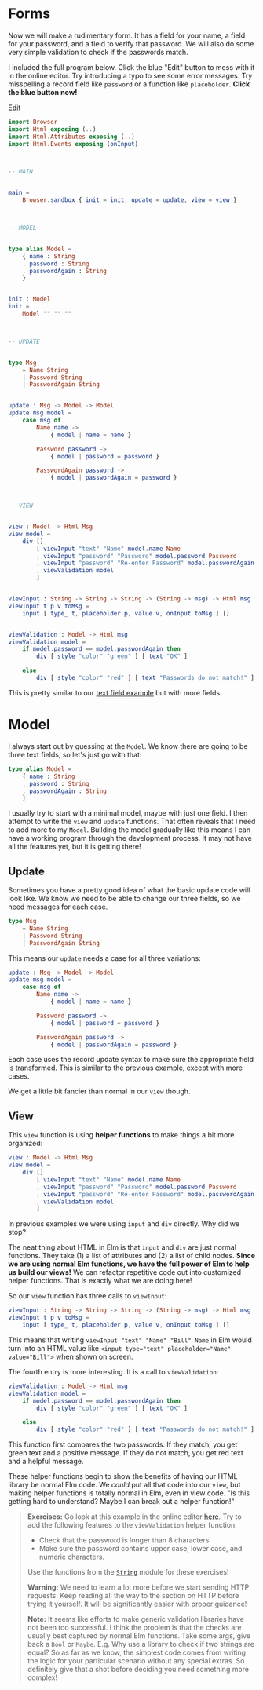 # Forms

Now we will make a rudimentary form. It has a field for your name, a field for your password, and a field to verify that password. We will also do some very simple validation to check if the passwords match.

I included the full program below. Click the blue "Edit" button to mess with it in the online editor. Try introducing a typo to see some error messages. Try misspelling a record field like `password` or a function like `placeholder`. **Click the blue button now!**

<div class="edit-link"><a href="https://elm-lang.org/examples/forms">Edit</a></div>

```elm
import Browser
import Html exposing (..)
import Html.Attributes exposing (..)
import Html.Events exposing (onInput)



-- MAIN


main =
    Browser.sandbox { init = init, update = update, view = view }



-- MODEL


type alias Model =
    { name : String
    , password : String
    , passwordAgain : String
    }


init : Model
init =
    Model "" "" ""



-- UPDATE


type Msg
    = Name String
    | Password String
    | PasswordAgain String


update : Msg -> Model -> Model
update msg model =
    case msg of
        Name name ->
            { model | name = name }

        Password password ->
            { model | password = password }

        PasswordAgain password ->
            { model | passwordAgain = password }



-- VIEW


view : Model -> Html Msg
view model =
    div []
        [ viewInput "text" "Name" model.name Name
        , viewInput "password" "Password" model.password Password
        , viewInput "password" "Re-enter Password" model.passwordAgain PasswordAgain
        , viewValidation model
        ]


viewInput : String -> String -> String -> (String -> msg) -> Html msg
viewInput t p v toMsg =
    input [ type_ t, placeholder p, value v, onInput toMsg ] []


viewValidation : Model -> Html msg
viewValidation model =
    if model.password == model.passwordAgain then
        div [ style "color" "green" ] [ text "OK" ]

    else
        div [ style "color" "red" ] [ text "Passwords do not match!" ]
```

This is pretty similar to our [text field example](text_fields.md) but with more fields.

# Model

I always start out by guessing at the `Model`. We know there are going to be three text fields, so let's just go with that:

```elm
type alias Model =
    { name : String
    , password : String
    , passwordAgain : String
    }
```

I usually try to start with a minimal model, maybe with just one field. I then attempt to write the `view` and `update` functions. That often reveals that I need to add more to my `Model`. Building the model gradually like this means I can have a working program through the development process. It may not have all the features yet, but it is getting there!

## Update

Sometimes you have a pretty good idea of what the basic update code will look like. We know we need to be able to change our three fields, so we need messages for each case.

```elm
type Msg
    = Name String
    | Password String
    | PasswordAgain String
```

This means our `update` needs a case for all three variations:

```elm
update : Msg -> Model -> Model
update msg model =
    case msg of
        Name name ->
            { model | name = name }

        Password password ->
            { model | password = password }

        PasswordAgain password ->
            { model | passwordAgain = password }
```

Each case uses the record update syntax to make sure the appropriate field is transformed. This is similar to the previous example, except with more cases.

We get a little bit fancier than normal in our `view` though.

## View

This `view` function is using **helper functions** to make things a bit more organized:

```elm
view : Model -> Html Msg
view model =
    div []
        [ viewInput "text" "Name" model.name Name
        , viewInput "password" "Password" model.password Password
        , viewInput "password" "Re-enter Password" model.passwordAgain PasswordAgain
        , viewValidation model
        ]
```

In previous examples we were using `input` and `div` directly. Why did we stop?

The neat thing about HTML in Elm is that `input` and `div` are just normal functions. They take (1) a list of attributes and (2) a list of child nodes. **Since we are using normal Elm functions, we have the full power of Elm to help us build our views!** We can refactor repetitive code out into customized helper functions. That is exactly what we are doing here!

So our `view` function has three calls to `viewInput`:

```elm
viewInput : String -> String -> String -> (String -> msg) -> Html msg
viewInput t p v toMsg =
    input [ type_ t, placeholder p, value v, onInput toMsg ] []
```

This means that writing `viewInput "text" "Name" "Bill" Name` in Elm would turn into an HTML value like `<input type="text" placeholder="Name" value="Bill">` when shown on screen.

The fourth entry is more interesting. It is a call to `viewValidation`:

```elm
viewValidation : Model -> Html msg
viewValidation model =
    if model.password == model.passwordAgain then
        div [ style "color" "green" ] [ text "OK" ]

    else
        div [ style "color" "red" ] [ text "Passwords do not match!" ]
```

This function first compares the two passwords. If they match, you get green text and a positive message. If they do not match, you get red text and a helpful message.

These helper functions begin to show the benefits of having our HTML library be normal Elm code. We _could_ put all that code into our `view`, but making helper functions is totally normal in Elm, even in view code. "Is this getting hard to understand? Maybe I can break out a helper function!"

> **Exercises:** Go look at this example in the online editor [here](https://elm-lang.org/examples/forms). Try to add the following features to the `viewValidation` helper function:
>
> - Check that the password is longer than 8 characters.
> - Make sure the password contains upper case, lower case, and numeric characters.
>
> Use the functions from the [`String`](https://package.elm-lang.org/packages/elm/core/latest/String) module for these exercises!
>
> **Warning:** We need to learn a lot more before we start sending HTTP requests. Keep reading all the way to the section on HTTP before trying it yourself. It will be significantly easier with proper guidance!
>
> **Note:** It seems like efforts to make generic validation libraries have not been too successful. I think the problem is that the checks are usually best captured by normal Elm functions. Take some args, give back a `Bool` or `Maybe`. E.g. Why use a library to check if two strings are equal? So as far as we know, the simplest code comes from writing the logic for your particular scenario without any special extras. So definitely give that a shot before deciding you need something more complex!
